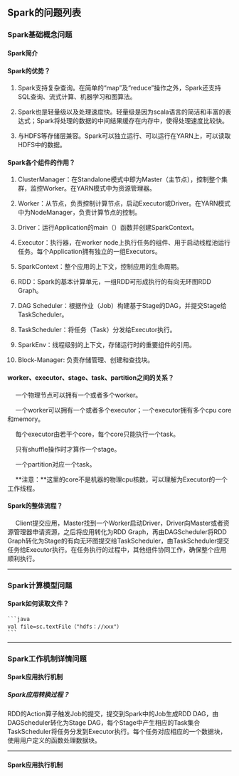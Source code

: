 ## Spark的问题列表

### Spark基础概念问题

#### Spark简介

#### Spark的优势？

1. Spark支持复杂查询。在简单的“map”及“reduce”操作之外，Spark还支持SQL查询、流式计算、机器学习和图算法。

2. Spark也是轻量级以及处理速度快。轻量级是因为scala语言的简洁和丰富的表达式；Spark将处理的数据的中间结果缓存在内存中，使得处理速度比较快。

3. 与HDFS等存储层兼容。Spark可以独立运行、可以运行在YARN上，可以读取HDFS中的数据。



#### Spark各个组件的作用？

1. ClusterManager：在Standalone模式中即为Master（主节点），控制整个集群，监控Worker。在YARN模式中为资源管理器。

2. Worker：从节点，负责控制计算节点，启动Executor或Driver。在YARN模式中为NodeManager，负责计算节点的控制。

3. Driver：运行Application的main（）函数并创建SparkContext。

4. Executor：执行器，在worker node上执行任务的组件、用于启动线程池运行任务。每个Application拥有独立的一组Executors。

5. SparkContext：整个应用的上下文，控制应用的生命周期。

6. RDD：Spark的基本计算单元，一组RDD可形成执行的有向无环图RDD Graph。

7. DAG Scheduler：根据作业（Job）构建基于Stage的DAG，并提交Stage给TaskScheduler。

8. TaskScheduler：将任务（Task）分发给Executor执行。

9. SparkEnv：线程级别的上下文，存储运行时的重要组件的引用。

10. Block-Manager: 负责存储管理、创建和查找块。

#### worker、executor、stage、task、partition之间的关系？

&nbsp;　一个物理节点可以拥有一个或者多个worker。

&nbsp;　一个worker可以拥有一个或者多个executor；一个executor拥有多个cpu core和memory。

&nbsp;　每个executor由若干个core，每个core只能执行一个task。

&nbsp;　只有shuffle操作时才算作一个stage。

&nbsp;　一个partition对应一个task。

&nbsp;　**注意：**这里的core不是机器的物理cpu核数，可以理解为Executor的一个工作线程。

#### Spark的整体流程？

&nbsp;　Client提交应用，Master找到一个Worker启动Driver，Driver向Master或者资源管理器申请资源，之后将应用转化为RDD Graph，再由DAGScheduler将RDD Graph转化为Stage的有向无环图提交给TaskScheduler，由TaskScheduler提交任务给Executor执行。在任务执行的过程中，其他组件协同工作，确保整个应用顺利执行。



---------

### Spark计算模型问题

#### Spark如何读取文件？

    ```java
    val file=sc.textFile（"hdfs：//xxx"）
    ```


-----------

### Spark工作机制详情问题

#### Spark应用执行机制

##### Spark应用转换过程？

RDD的Action算子触发Job的提交，提交到Spark中的Job生成RDD DAG，由DAGScheduler转化为Stage DAG，每个Stage中产生相应的Task集合TaskScheduler将任务分发到Executor执行。每个任务对应相应的一个数据块，使用用户定义的函数处理数据块。


--------------

#### Spark应用执行机制


